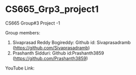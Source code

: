 # CS665_Grp3_project1
CS665 Group#3 Project -1 

Group members:
1) Sivaprasad Reddy Bogireddy: Github id: Sivaprasadramb (https://github.com/Sivaprasadramb) 
2) Prashanth Sidduri: Github id:Prashanth3859 (https://github.com/Prashanth3859) 

YouTube Link: 